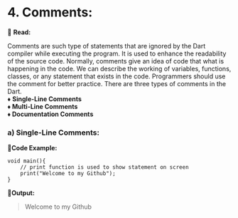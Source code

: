# 4. Comments:
:book: **Read:**
<p>
  Comments are such type of statements that are ignored by the Dart compiler while executing the program. It is used to enhance the readability
  of the source code. Normally, comments give an idea of code that what is happening in the code. We can describe the working of variables,
  functions, classes, or any statement that exists in the code. Programmers should use the comment for better practice. There are three types of
  comments in the Dart.<br>
  ♦️ <b> Single-Line Comments<br>
  ♦️ Multi-Line Comments<br>
  ♦️ Documentation Comments </b>
</p>

### a) Single-Line Comments:
🎯**Code Example:**
```
void main(){  
    // print function is used to show statement on screen  
    print("Welcome to my Github");  
}
```
📝**Output:**
> Welcome to my Github
